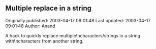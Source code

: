 ## Multiple replace in a string 
Originally published: 2003-04-17 09:01:48 
Last updated: 2003-04-17 09:01:48 
Author: Anand  
 
A hack to quickly replace multiple\ncharacters/strings in a string with\ncharacters from another string.